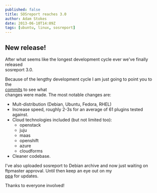```yaml
---
published: false
title: SOSreport reaches 3.0
author: Adam Stokes
date: 2013-06-10T14:09Z
tags: [ubuntu, linux, sosreport]
---
```

<h2 id=&#34;newrelease&#34;>New release!</h2>
<p>After what seems like the longest development cycle ever we&#39;ve finally released<br />
sosreport 3.0.</p>
<p>Because of the lengthy development cycle I am just going to point you to the<br />
<a href=&#34;https://github.com/sosreport/sosreport/commits/master&#34;>commits</a> to see what<br />
changes were made. The most notable changes are:</p>
<ul>
<li>Mult-distribution (Debian, Ubuntu, Fedora, RHEL)</li>
<li>Increase speed, roughly 2-3s for an average of 61 plugins tested against.</li>
<li>Cloud technologies included (but not limited too):
<ul>
<li>openstack</li>
<li>juju</li>
<li>maas</li>
<li>openshift</li>
<li>azure</li>
<li>cloudforms</li>
</ul>
</li>
<li>Cleaner codebase.</li>
</ul>
<p>I&#39;ve also uploaded sosreport to Debian archive and now just waiting on<br />
ftpmaster approval. Until then keep an eye out on my<br />
<a href=&#34;https://launchpad.net/~debugmonkeys/+archive/sosreport&#34;>ppa</a> for updates.</p>
<p>Thanks to everyone involved!</p>
